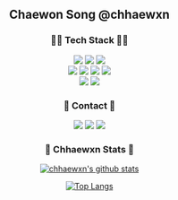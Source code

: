 <h2 align="center">Chaewon Song @chhaewxn</h2>

<h3 align="center">👩‍💻 Tech Stack 👩‍💻</h3>
<p align="center">
 <a><img src="https://img.shields.io/badge/Python-3766AB?style=for-the-badge&logo=Python&logoColor=white"/></a>
 <a><img src="https://img.shields.io/badge/Java-007396?style=for-the-badge&logo=Java&logoColor=white"/></a>
 <a><img src="https://img.shields.io/badge/C-A8B9CC?style=for-the-badge&logo=C&logoColor=white"> </a>
 </br>
<a><img src="https://img.shields.io/badge/HTML5-E34F26?style=for-the-badge&logo=HTML5&logoColor=white"> </a>
<a><img src="https://img.shields.io/badge/CSS3-1572B6?style=for-the-badge&logo=CSS3&logoColor=white"> </a>
<a><img src="https://img.shields.io/badge/javascript-F7DF1E?style=for-the-badge&logo=JavaScript&logoColor=white"> </a>
<a><img src="https://img.shields.io/badge/React-61DAFB?style=for-the-badge&logo=React&logoColor=white"> </a>
 </br>
<a><img src="https://img.shields.io/badge/Django-092E20?style=for-the-badge&logo=Django&logoColor=white"> </a>
<a><img src="https://img.shields.io/badge/Docker-2496ED?style=for-the-badge&logo=Docker&logoColor=white"> </a>
</p>
<div align="center">

<h3 align="center">🌿 Contact 🌿</h3>
<p align="center">
<a href="https://github.com/chhaewxn"><img src="https://img.shields.io/badge/Github-181717?style=flat-square&logo=Github&logoColor=white"/></a>
 <a href="https://velog.io/@chhaewxn"><img src="https://img.shields.io/badge/Velog-20C997?style=flat-square&logo=Velog&logoColor=white"/></a>
<a href="mailto:chaewon1019@ewhain.net"><img src="https://img.shields.io/badge/Gmail-D14836?style=flat-square&logo=Gmail&logoColor=white"/></a>
</p>
<div align="center">

<h3 align="center">🙂 Chhaewxn Stats 🙂</h3>

[![chhaewxn's github stats](https://github-readme-stats-sigma-five.vercel.app/api?username=chhaewxn&show_icons=true)](https://github.com/chhaewxn)

[![Top Langs](https://github-readme-stats-sigma-five.vercel.app/api/top-langs/?username=chhaewxn)](https://github.com/chhaewxn/github-readme-stats)

